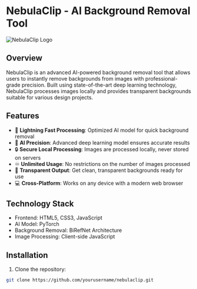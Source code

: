 # NebulaClip - AI Background Removal Tool

![NebulaClip Logo](assets/logo.png)

## Overview

NebulaClip is an advanced AI-powered background removal tool that allows users to instantly remove backgrounds from images with professional-grade precision. Built using state-of-the-art deep learning technology, NebulaClip processes images locally and provides transparent backgrounds suitable for various design projects.

## Features

- 🚀 **Lightning Fast Processing**: Optimized AI model for quick background removal
- 🎯 **AI Precision**: Advanced deep learning model ensures accurate results
- 🔒 **Secure Local Processing**: Images are processed locally, never stored on servers
- ♾️ **Unlimited Usage**: No restrictions on the number of images processed
- 🎨 **Transparent Output**: Get clean, transparent backgrounds ready for use
- 💻 **Cross-Platform**: Works on any device with a modern web browser

## Technology Stack

- Frontend: HTML5, CSS3, JavaScript
- AI Model: PyTorch
- Background Removal: BiRefNet Architecture
- Image Processing: Client-side JavaScript

## Installation

1. Clone the repository:
```bash
git clone https://github.com/yourusername/nebulaclip.git
